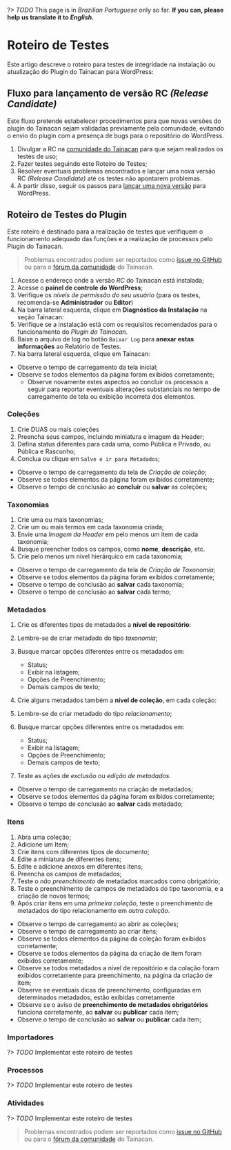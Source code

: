 ?> _TODO_ This page is in _Brazilian Portuguese_ only so far. **If you can, please help us translate it to _English_.**

# Roteiro de Testes

Este artigo descreve o roteiro para testes de integridade na instalação ou atualização do Plugin do Tainacan para WordPress:

## Fluxo para lançamento de versão RC _(Release Candidate)_

Este fluxo pretende estabelecer procedimentos para que novas versões do plugin do Tainacan sejam validadas previamente pela comunidade, evitando o envio do plugin com a presença de bugs para o repositório do WordPress.

1. Divulgar a RC na [comunidade do Tainacan](https://tainacan.discourse.group) para que sejam realizados os testes de uso;
2. Fazer testes seguindo este Roteiro de Testes;
3. Resolver eventuais problemas encontrados e lançar uma nova versão RC _(Release Candidate)_ até os testes não apontarem problemas.
4. A partir disso, seguir os passos para [lançar uma nova versão](/pt-br/dev/release.md) para WordPress.

## Roteiro de Testes do Plugin

Este roteiro é destinado para a realização de testes que verifiquem o funcionamento adequado das funções e a realização de processos pelo Plugin do Tainacan.

> Problemas encontrados podem ser reportados como [issue no GitHub](https://github.com/tainacan/tainacan/issues) ou para o [fórum da comunidade](https://tainacan.discourse.group) do Tainacan.

1. Acesse o endereço onde a versão _RC_ do Tainacan está instalada;
2. Acesse o **painel de controle do WordPress**;
3. Verifique os _níveis de permissão do seu usuário_ (para os testes, recomenda-se **Administrador** ou **Editor**)
4. Na barra lateral esquerda, clique em **Diagnóstico da Instalação** na seção Tainacan:
5. Verifique se a instalação está com os requisitos recomendados para o funcionamento do _Plugin do Tainacan_.
6. Baixe o arquivo de log no botão `Baixar Log` para **anexar estas informações** ao Relatório de Testes.
7. Na barra lateral esquerda, clique em Tainacan:

- Observe o tempo de carregamento da tela inicial;
- Observe se todos elementos da página foram exibidos corretamente;
  - Observe novamente estes aspectos ao concluir os processos a seguir para reportar eventuais alterações substanciais no tempo de carregamento de tela ou exibição incorreta dos elementos.

### Coleções <!-- {docsify-ignore} -->

1. Crie DUAS ou mais coleções
2. Preencha seus campos, incluindo miniatura e imagem da Header;
3. Defina status diferentes para cada uma, como Pública e Privado, ou Pública e Rascunho;
4. Conclua ou clique em `Salve e ir para Metadados`;

- Observe o tempo de carregamento da tela de _Criação de coleção_;
- Observe se todos elementos da página foram exibidos corretamente;
- Observe o tempo de conclusão ao **concluir** ou **salvar** as coleções;

### Taxonomias <!-- {docsify-ignore} -->

1. Crie uma ou mais taxonomias;
2. Crie um ou mais termos em cada taxonomia criada;
3. Envie uma _Imagem da Header_ em pelo menos um item de cada taxonomia;
4. Busque preencher todos os campos, como **nome**, **descrição**, etc.
5. Crie pelo menos um nível hierárquico em cada taxonomia;

- Observe o tempo de carregamento da tela de _Criação de Taxonomia_;
- Observe se todos elementos da página foram exibidos corretamente;
- Observe o tempo de conclusão ao **salvar** cada taxonomia;
- Observe o tempo de conclusão ao **salvar** cada termo;

### Metadados <!-- {docsify-ignore} -->

1. Crie os diferentes tipos de metadados a **nível de repositório**:
1. Lembre-se de criar metadado do tipo _taxonomia_;
1. Busque marcar opções diferentes entre os metadados em:

   - Status;
   - Exibir na listagem;
   - Opções de Preenchimento;
   - Demais campos de texto;

1. Crie alguns metadados também a **nível de coleção**, em cada coleção:
1. Lembre-se de criar metadado do tipo _relacionamento_;
1. Busque marcar opções diferentes entre os metadados em:

   - Status;
   - Exibir na listagem;
   - Opções de Preenchimento;
   - Demais campos de texto;

1. Teste as ações de _exclusão_ ou _edição de metadados_.

- Observe o tempo de carregamento na criação de metadados;
- Observe se todos elementos da página foram exibidos corretamente;
- Observe o tempo de conclusão ao **salvar** cada metadado;

### Itens <!-- {docsify-ignore} -->

1. Abra uma coleção;
2. Adicione um Item;
3. Crie itens com diferentes tipos de documento;
4. Edite a miniatura de diferentes itens;
5. Edite e adicione anexos em diferentes itens;
6. Preencha os campos de metadados;
7. Teste o _não preenchimento_ de metadados marcados como obrigatório;
8. Teste o preenchimento de campos de metadados do tipo taxonomia, e a criação de novos termos;
9. Após criar itens em uma _primeira coleção_, teste o preenchimento de metadados do tipo relacionamento em _outra coleção_.

- Observe o tempo de carregamento ao abrir as coleções;
- Observe o tempo de carregamento ao criar itens;
- Observe se todos elementos da página da coleção foram exibidos corretamente;
- Observe se todos elementos da página da criação de item foram exibidos corretamente;
- Observe se todos metadados a nível de repositório e da colação foram exibidos corretamente para preenchimento, na página da criação de item;
- Observe se eventuais dicas de preenchimento, configuradas em determinados metadados, estão exibidas corretamente
- Observe se o aviso de **preenchimento de metadados obrigatórios** funciona corretamente, ao **salvar** ou **publicar** cada item;
- Observe o tempo de conclusão ao **salvar** ou **publicar** cada item;

### Importadores <!-- {docsify-ignore} -->

?> _TODO_ Implementar este roteiro de testes

### Processos <!-- {docsify-ignore} -->

?> _TODO_ Implementar este roteiro de testes

### Atividades <!-- {docsify-ignore} -->

?> _TODO_ Implementar este roteiro de testes

> Problemas encontrados podem ser reportados como [issue no GitHub](https://github.com/tainacan/tainacan/issues) ou para o [fórum da comunidade](https://tainacan.discourse.group) do Tainacan.
